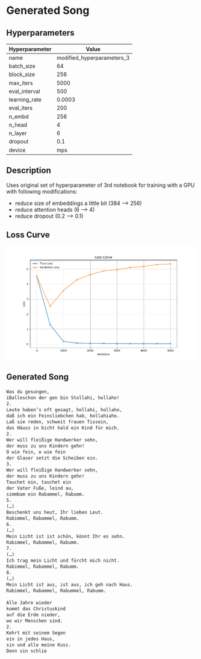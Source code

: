 # Generated Song

## Hyperparameters

| Hyperparameter | Value |
|----------------|-------|
| name | modified_hyperparameters_3 |
| batch_size | 64 |
| block_size | 256 |
| max_iters | 5000 |
| eval_interval | 500 |
| learning_rate | 0.0003 |
| eval_iters | 200 |
| n_embd | 256 |
| n_head | 4 |
| n_layer | 6 |
| dropout | 0.1 |
| device | mps |

## Description

Uses original set of hyperparameter of 3rd notebook for training with a GPU with following modifications:

- reduce size of embeddings a little bit (384 --> 256)
- reduce attention heads (6 --> 4)
- reduce dropout (0.2 --> 0.1)

## Loss Curve

![Loss Curve](loss_curve_modified_hyperparameters_3.png)

## Generated Song

```
Was du gesungen,
iBalleschon der gen bin Stollahi, hollaho!
2.
Leute haben’s oft gesagt, hollahi, hollaho,
daß ich ein Feinsliebchen hab, hollahiaho.
Laß sie reden, schweit frauen Tissein,
das Häuss in bicht hald ein Kind für mich.
2.
Wer will fleißige Handwerker sehn,
der muss zu uns Kindern gehn!
O wie fein, o wie fein
der Glaser setzt die Scheiben ein.
3.
Wer will fleißige Handwerker sehn,
der muss zu uns Kindern gehn!
Tauchet ein, tauchet ein
der Vater Fuße, leind au,
simmbam ein Rabammel, Rabumm.
5.
(…)
Beschenkt uns heut, Ihr lieben Leut.
Rabimmel, Rabammel, Rabumm.
6.
(…)
Mein Licht ist ist schön, könnt Ihr es sehn.
Rabimmel, Rabammel, Rabumm.
7.
(…)
Ich trag mein Licht und fürcht mich nicht.
Rabimmel, Rabammel, Rabumm.
8.
(…)
Mein Licht ist aus, ist aus, ich geh nach Haus.
Rabimmel, Rabammel, Rabummel, Rabumm.

Alle Jahre wieder
kommt das Christuskind
auf die Erde nieder,
wo wir Menschen sind.
2.
Kehrt mit seinem Segen
ein in jedes Haus,
sin und alle meine Kuss.
Denn sin schlie

